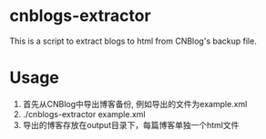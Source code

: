 cnblogs-extractor
=================

This is a script to extract blogs to html from CNBlog's backup file.

# Usage
1. 首先从CNBlog中导出博客备份, 例如导出的文件为example.xml
2. ./cnblogs-extractor example.xml
3. 导出的博客存放在output目录下，每篇博客单独一个html文件
